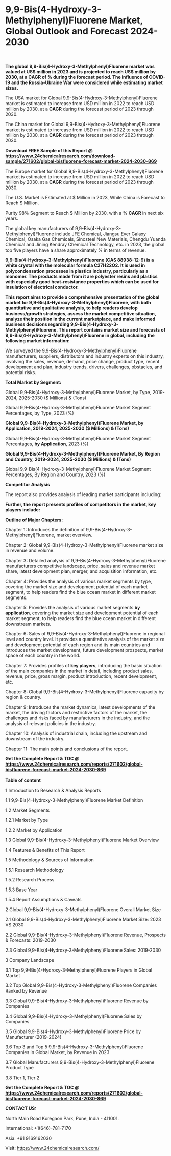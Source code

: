 <h1>9,9-Bis(4-Hydroxy-3-Methylphenyl)Fluorene Market, Global Outlook and Forecast 2024-2030</h1><br/><p><strong>The global 9,9-Bis(4-Hydroxy-3-Methylphenyl)Fluorene market was valued at US$ million in 2023 and is projected to reach US$ million by 2030, at a <strong>CAGR</strong> of % during the forecast period. The influence of COVID-19 and the Russia-Ukraine War were considered while estimating market sizes.</strong></p><p>The USA market for Global 9,9-Bis(4-Hydroxy-3-Methylphenyl)Fluorene market is estimated to increase from USD million in 2022 to reach USD million by 2030, at a <strong>CAGR</strong> during the forecast period of 2023 through 2030.</p><p>The China market for Global 9,9-Bis(4-Hydroxy-3-Methylphenyl)Fluorene market is estimated to increase from USD million in 2022 to reach USD million by 2030, at a <strong>CAGR</strong> during the forecast period of 2023 through 2030.</p><div><b>Download FREE Sample of this Report @ <a href="https://www.24chemicalresearch.com/download-sample/271602/global-bisfluorene-forecast-market-2024-2030-869">https://www.24chemicalresearch.com/download-sample/271602/global-bisfluorene-forecast-market-2024-2030-869</a></b></div><p>The Europe market for Global 9,9-Bis(4-Hydroxy-3-Methylphenyl)Fluorene market is estimated to increase from USD million in 2022 to reach USD million by 2030, at a <strong>CAGR</strong> during the forecast period of 2023 through 2030.</p><p>The U.S. Market is Estimated at $ Million in 2023, While China is Forecast to Reach $ Million.</p><p>Purity 98% Segment to Reach $ Million by 2030, with a % <strong>CAGR</strong> in next six years.</p><p>The global key manufacturers of 9,9-Bis(4-Hydroxy-3-Methylphenyl)Fluorene include JFE Chemical, Jiangsu Ever Galaxy Chemical, Osaka Gas Chemicals, Sinosteel New Materials, Chengdu Yuanda Chemical and Jining Kendray Chemical Technology, etc. in 2023, the global top five players have a share approximately % in terms of revenue.</p><p><strong>9,9-Bis(4-Hydroxy-3-Methylphenyl)Fluorene (CAS 88938-12-9) is a white crystal with the molecular formula C27H22O2. It is used in polycondensation processes in plastics industry, particularly as a monomer. The products made from it are polyester resins and plastics with especially good heat-resistance properties which can be used for insulation of electrical conductor.</strong></p><p>
 
 <strong>This report aims to provide a comprehensive presentation of the global market for 9,9-Bis(4-Hydroxy-3-Methylphenyl)Fluorene, with both quantitative and qualitative analysis, to help readers develop business/growth strategies, assess the market competitive situation, analyze their position in the current marketplace, and make informed business decisions regarding 9,9-Bis(4-Hydroxy-3-Methylphenyl)Fluorene. This report contains market size and forecasts of 9,9-Bis(4-Hydroxy-3-Methylphenyl)Fluorene in global, including the following market information:</strong></p><p>We surveyed the 9,9-Bis(4-Hydroxy-3-Methylphenyl)Fluorene manufacturers, suppliers, distributors and industry experts on this industry, involving the sales, revenue, demand, price change, product type, recent development and plan, industry trends, drivers, challenges, obstacles, and potential risks.</p><p><strong>Total Market by Segment:</strong></p><p>Global 9,9-Bis(4-Hydroxy-3-Methylphenyl)Fluorene Market, by Type, 2019-2024, 2025-2030 ($ Millions) & (Tons)</p><p>Global 9,9-Bis(4-Hydroxy-3-Methylphenyl)Fluorene Market Segment Percentages, by Type, 2023 (%)</p><p><strong>Global 9,9-Bis(4-Hydroxy-3-Methylphenyl)Fluorene Market, <strong>by Application</strong>, 2019-2024, 2025-2030 ($ Millions) & (Tons)</strong></p><p>Global 9,9-Bis(4-Hydroxy-3-Methylphenyl)Fluorene Market Segment Percentages, <strong>by Application</strong>, 2023 (%)</p><p><strong>Global 9,9-Bis(4-Hydroxy-3-Methylphenyl)Fluorene Market, By Region and Country, 2019-2024, 2025-2030 ($ Millions) & (Tons)</strong></p><p>Global 9,9-Bis(4-Hydroxy-3-Methylphenyl)Fluorene Market Segment Percentages, By Region and Country, 2023 (%)</p><p><strong>Competitor Analysis</strong></p><p>The report also provides analysis of leading market participants including:</p><p><strong>Further, the report presents profiles of competitors in the market, <strong>key players</strong> include:</strong></p><p><strong>Outline of Major Chapters:</strong></p><p>Chapter 1: Introduces the definition of 9,9-Bis(4-Hydroxy-3-Methylphenyl)Fluorene, market overview.</p><p>Chapter 2: Global 9,9-Bis(4-Hydroxy-3-Methylphenyl)Fluorene market size in revenue and volume.</p><p>Chapter 3: Detailed analysis of 9,9-Bis(4-Hydroxy-3-Methylphenyl)Fluorene manufacturers competitive landscape, price, sales and revenue market share, latest development plan, merger, and acquisition information, etc.</p><p>Chapter 4: Provides the analysis of various market segments by type, covering the market size and development potential of each market segment, to help readers find the blue ocean market in different market segments.</p><p>Chapter 5: Provides the analysis of various market segments <strong>by application</strong>, covering the market size and development potential of each market segment, to help readers find the blue ocean market in different downstream markets.</p><p>Chapter 6: Sales of 9,9-Bis(4-Hydroxy-3-Methylphenyl)Fluorene in regional level and country level. It provides a quantitative analysis of the market size and development potential of each region and its main countries and introduces the market development, future development prospects, market space of each country in the world.</p><p>Chapter 7: Provides profiles of <strong>key players</strong>, introducing the basic situation of the main companies in the market in detail, including product sales, revenue, price, gross margin, product introduction, recent development, etc.</p><p>Chapter 8: Global 9,9-Bis(4-Hydroxy-3-Methylphenyl)Fluorene capacity by region & country.</p><p>Chapter 9: Introduces the market dynamics, latest developments of the market, the driving factors and restrictive factors of the market, the challenges and risks faced by manufacturers in the industry, and the analysis of relevant policies in the industry.</p><p>Chapter 10: Analysis of industrial chain, including the upstream and downstream of the industry.</p><p>Chapter 11: The main points and conclusions of the report.</p><div><b>Get the Complete Report & TOC @ <a href="https://www.24chemicalresearch.com/reports/271602/global-bisfluorene-forecast-market-2024-2030-869">https://www.24chemicalresearch.com/reports/271602/global-bisfluorene-forecast-market-2024-2030-869</a></b></div><br><b>Table of content</b><p>1 Introduction to Research & Analysis Reports<br />
 
  1.1 9,9-Bis(4-Hydroxy-3-Methylphenyl)Fluorene Market Definition<br />
 
  1.2 Market Segments<br />
 
  1.2.1 Market by Type<br />
 
  1.2.2 Market by Application<br />
 
  1.3 Global 9,9-Bis(4-Hydroxy-3-Methylphenyl)Fluorene Market Overview<br />
 
  1.4 Features & Benefits of This Report<br />
 
  1.5 Methodology & Sources of Information<br />
 
  1.5.1 Research Methodology<br />
 
  1.5.2 Research Process<br />
 
  1.5.3 Base Year<br />
 
  1.5.4 Report Assumptions & Caveats<br />
 
 2 Global 9,9-Bis(4-Hydroxy-3-Methylphenyl)Fluorene Overall Market Size<br />
 
  2.1 Global 9,9-Bis(4-Hydroxy-3-Methylphenyl)Fluorene Market Size: 2023 VS 2030<br />
 
  2.2 Global 9,9-Bis(4-Hydroxy-3-Methylphenyl)Fluorene Revenue, Prospects & Forecasts: 2019-2030<br />
 
  2.3 Global 9,9-Bis(4-Hydroxy-3-Methylphenyl)Fluorene Sales: 2019-2030<br />
 
 3 Company Landscape<br />
 
  3.1 Top 9,9-Bis(4-Hydroxy-3-Methylphenyl)Fluorene Players in Global Market<br />
 
  3.2 Top Global 9,9-Bis(4-Hydroxy-3-Methylphenyl)Fluorene Companies Ranked by Revenue<br />
 
  3.3 Global 9,9-Bis(4-Hydroxy-3-Methylphenyl)Fluorene Revenue by Companies<br />
 
  3.4 Global 9,9-Bis(4-Hydroxy-3-Methylphenyl)Fluorene Sales by Companies<br />
 
  3.5 Global 9,9-Bis(4-Hydroxy-3-Methylphenyl)Fluorene Price by Manufacturer (2019-2024)<br />
 
  3.6 Top 3 and Top 5 9,9-Bis(4-Hydroxy-3-Methylphenyl)Fluorene Companies in Global Market, by Revenue in 2023<br />
 
  3.7 Global Manufacturers 9,9-Bis(4-Hydroxy-3-Methylphenyl)Fluorene Product Type<br />
 
  3.8 Tier 1, Tier 2<br><div><b>Get the Complete Report & TOC @ <a href="https://www.24chemicalresearch.com/reports/271602/global-bisfluorene-forecast-market-2024-2030-869">https://www.24chemicalresearch.com/reports/271602/global-bisfluorene-forecast-market-2024-2030-869</a></b></div></p>
 
 <b>CONTACT US:</b><br>
 
 North Main Road Koregaon Park, Pune, India - 411001.<br/>
 
 International: +1(646)-781-7170<br/>
 
 Asia: +91 9169162030<br/>
 
 Visit: <a href="https://www.24chemicalresearch.com/">https://www.24chemicalresearch.com/</a>
 
 <br>